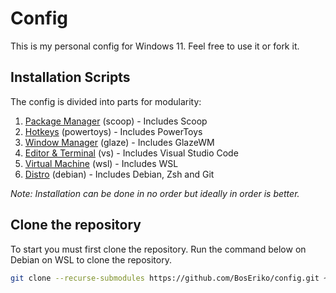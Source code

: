 # Config
This is my personal config for Windows 11. Feel free to use it or fork it.

## Installation Scripts
The config is divided into parts for modularity:
1. [Package Manager](https://github.com/BosEriko/scoop) (scoop) - Includes Scoop
2. [Hotkeys](https://github.com/BosEriko/powertoys) (powertoys) - Includes PowerToys
3. [Window Manager](https://github.com/BosEriko/glaze) (glaze) - Includes GlazeWM
4. [Editor & Terminal](https://github.com/BosEriko/vs) (vs) - Includes Visual Studio Code
5. [Virtual Machine](https://github.com/BosEriko/wsl) (wsl) - Includes WSL
6. [Distro](https://github.com/BosEriko/debian) (debian) - Includes Debian, Zsh and Git

_Note: Installation can be done in no order but ideally in order is better._

## Clone the repository
To start you must first clone the repository. Run the command below on Debian on WSL to clone the repository.
``` sh
git clone --recurse-submodules https://github.com/BosEriko/config.git ~/config
```